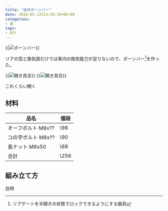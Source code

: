 ```yaml
---
title: "自作ボーンバー"
date: 2018-05-13T23:58:19+09:00
categories:
- 車
tags:
- DIY
---
```


{{<image classes="fancybox center" src="/assets/bonebar/bonebar.jpg" thumbnail-width="33%" title="ボーンバー">}}

リアの窓と換気扇だけでは車内の換気能力が足りないので、ボーンバー[^注1]を作った。

<!--more-->

{{<image classes="fancybox center" src="/assets/bonebar/bonebar1.jpg" thumbnail-width="33%" title="開き具合">}}
{{<image classes="fancybox center" src="/assets/bonebar/bonebar2.jpg" thumbnail-width="33%" title="開き具合">}}

これくらい開く

## 材料

| 品名                      | 値段  |
| ------------------------- | ----- |
| オーフボルト M8x??        | \98   |
| コの字ボルト M8x??        | \90   |
| 長ナット     M8x50        | \68   |
| 合計                      | \256  |

## 組み立て方
自明

[^注1]:リアゲートを半開きの状態でロックできるようにする器具
